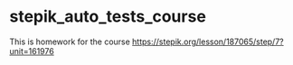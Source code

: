 # stepik_auto_tests_course
This is homework for the course https://stepik.org/lesson/187065/step/7?unit=161976
